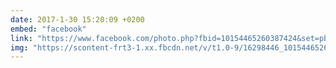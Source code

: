 ```yaml
---
date: 2017-1-30 15:20:09 +0200
embed: "facebook"
link: "https://www.facebook.com/photo.php?fbid=10154465260387424&set=pb.502032423.-2207520000.1491386818.&type=3&theater"
img: "https://scontent-frt3-1.xx.fbcdn.net/v/t1.0-9/16298446_10154465260387424_1080436515439781842_n.jpg?oh=bfc25d25f81c557d3e7867fc32193b49&oe=595D8E2F"
---
```

